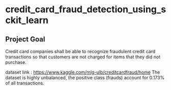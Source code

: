 # credit_card_fraud_detection_using_sckit_learn

## Project Goal
Credit card companies shall be able to recognize fraudulent credit card transactions so that customers are not charged for items
that they did not purchase.

dataset link :  https://www.kaggle.com/mlg-ulb/creditcardfraud/home
The dataset is highly unbalanced, the positive class (frauds) account for 0.173% of all transactions.
